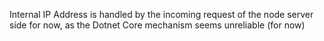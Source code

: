 ﻿Internal IP Address is handled by the incoming request of the node server side for now, as the Dotnet Core mechanism seems unreliable (for now)